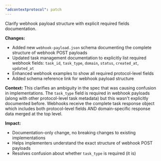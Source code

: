 ```yaml
---
"adcontextprotocol": patch
---
```


Clarify webhook payload structure with explicit required fields documentation.

**Changes:**
- Added new `webhook-payload.json` schema documenting the complete structure of webhook POST payloads
- Updated task management documentation to explicitly list required webhook fields: `task_id`, `task_type`, `domain`, `status`, `created_at`, `updated_at`
- Enhanced webhook examples to show all required protocol-level fields
- Added schema reference link for webhook payload structure

**Context:**
This clarifies an ambiguity in the spec that was causing confusion in implementations. The `task_type` field is required in webhook payloads (along with other protocol-level task metadata) but this wasn't explicitly documented before. Webhooks receive the complete task response object which includes both protocol-level fields AND domain-specific response data merged at the top level.

**Impact:**
- Documentation-only change, no breaking changes to existing implementations
- Helps implementers understand the exact structure of webhook POST payloads
- Resolves confusion about whether `task_type` is required (it is)
